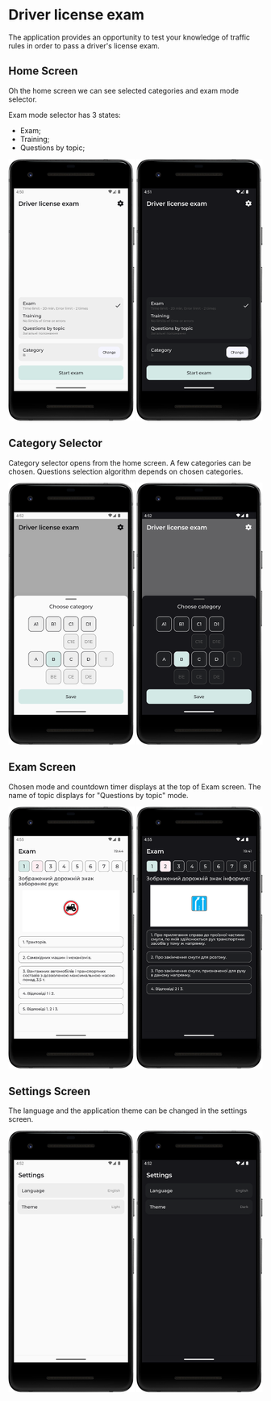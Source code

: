 # Driver license exam

The application provides an opportunity to test your knowledge of traffic rules in order to pass a driver's license exam.

## Home Screen

Oh the home screen we can see selected categories and exam mode selector.

Exam mode selector has 3 states:
* Exam;
* Training;
* Questions by topic;

<img src="media/home_light.png" width="250"/> <img src="media/home_dark.png" width="250"/>

## Category Selector

Category selector opens from the home screen. A few categories can be chosen. Questions selection algorithm depends on chosen categories.

<img src="media/category_selector_light.png" width="250"/> <img src="media/category_selector_dark.png" width="250"/>

## Exam Screen

Chosen mode and countdown timer displays at the top of Exam screen. The name of topic displays for "Questions by topic" mode.

<img src="media/exam_light.png" width="250"/> <img src="media/exam_dark.png" width="250"/>

## Settings Screen

The language and the application theme can be changed in the settings screen.

<img src="media/settings_light.png" width="250"/> <img src="media/settings_dark.png" width="250"/>
